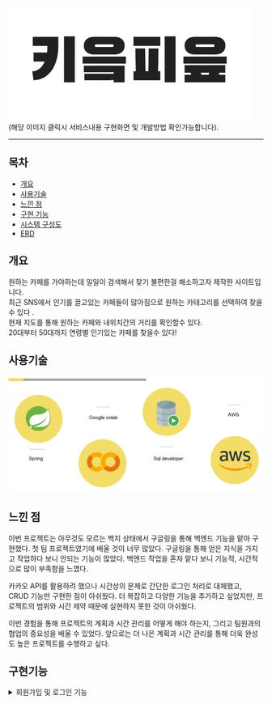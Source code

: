 
[![카페가자](src/main/webapp/resources/img/CF.png)](https://www.notion.so/b9f1db7a7b3f43d18218d3d2e0cb0f1c)</br>
(해당 이미지 클릭시 서비스내용 구현화면 및 개발방법 확인가능합니다).




---
## 목차
- [개요](#개요)
- [사용기술](#사용기술)
- [느낀 점](#느낀-점)
- [구현 기능](#구현기능)
- [시스템 구성도](#시스템-구성도)
- [ERD](#ERD)





## 개요


원하는 카페를 가야하는데 일일이 검색해서 찾기 불편한걸 해소하고자 제작한 사이트입니다. </br>
최근 SNS에서 인기를 끌고있는 카페들이 많아짐으로 원하는 카테고리를 선택하여 찾을수 있다 .
<br/>현재 지도를 통해 원하는 카페와 내위치간의 거리를 확인할수 있다. <br/> 20대부터 50대까지 연령별 인기있는 카페를 찾을수 있다!<br/>



## 사용기술

<img src="https://github.com/kimhwanseok1423/cafegaza/blob/master/src/main/webapp/resources/img/123123123111.PNG">



## 느낀 점

이번 프로젝트는 아무것도 모르는 백지 상태에서 구글링을 통해 백엔드 기능을 맡아 구현했다. 첫 팀 프로젝트였기에 배울 것이 너무 많았다. 구글링을 통해 얻은 지식을 가지고 작업하다 보니 안되는 기능이 많았다. 백엔드 작업을 혼자 맡다 보니 기능적, 시간적으로 많이 부족함을 느꼈다.

카카오 API를 활용하려 했으나 시간상의 문제로 간단한 로그인 처리로 대체했고, CRUD 기능만 구현한 점이 아쉬웠다. 더 복잡하고 다양한 기능을 추가하고 싶었지만, 프로젝트의 범위와 시간 제약 때문에 실현하지 못한 것이 아쉬웠다.

이번 경험을 통해 프로젝트의 계획과 시간 관리를 어떻게 해야 하는지, 그리고 팀원과의 협업의 중요성을 배울 수 있었다. 앞으로는 더 나은 계획과 시간 관리를 통해 더욱 완성도 높은 프로젝트를 수행하고 싶다.



## 구현기능

<details>
  <summary>회원가입 및 로그인 기능</summary>
  
  - **구현 기능** <br>
  사용자 회원가입 및 로그인 기능을 구현했습니다.

- **구현 방법** <br>
  
- 계정 중복 확인 -> `UserRepository`조회하여 중복 시 예외 던짐


- 로그인 완료시 기능 , 로그인 아닐시 기능 분리 
    - 사이드바를 통해 회원정보수정 , 자유게시판 , 추천리스트 활성화
    - 메인 페이지 우측에 회원 이름 표시
      
  <img src="https://github.com/kimhwanseok1423/cafegaza/blob/master/src/main/webapp/resources/img/123123123111.PNG">


</details>


